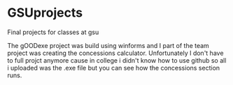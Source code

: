 # GSUprojects
Final projects for classes at gsu

The gOODexe project was build using winforms and I part of the team project was creating the concessions calculator. Unfortunately I don't have to full projct anymore cause in college i didn't know how to use github so all i uploaded was the .exe file but you can see how the concessions section runs.
